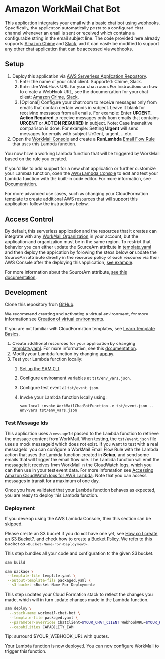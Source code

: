 # Amazon WorkMail Chat Bot
This application integrates your email with a basic chat bot using webhooks. Specifically, the application automatically posts to a configured chat channel whenever an email is sent or received which contains a configurable string in the email subject line. The code provided here already supports [Amazon Chime](https://aws.amazon.com/chime/) and [Slack](https://slack.com/), and it can easily be modified to support any other chat application that can be accessed via webhooks.

## Setup
1. Deploy this application via [AWS Serverless Application Repository](https://serverlessrepo.aws.amazon.com/applications/arn:aws:serverlessrepo:us-east-1:489970191081:applications~workmail-chat-bot-python).
    1. Enter the name of your chat client. Supported: Chime, Slack.
    2. Enter the WebHook URL for your chat room. For instructions on how to create a WebHook URL, see the documentation for your chat client: [Amazon Chime](https://docs.aws.amazon.com/chime/latest/ug/webhooks.html), [Slack](https://api.slack.com/incoming-webhooks#create_a_webhook).
    3. [Optional] Configure your chat room to receive messages only from emails that contain certain words in subject. Leave it blank for receiving messages from all emails. 
        For example: Enter **URGENT, Action Required** to receive messages only from emails that contains **URGENT** or **ACTION REQUIRED** in subject.
        Note: Case Insensitive comparison is done. For example: Setting **Urgent** will send messages for emails with subject UrGent, urgent, ...etc.
2. Open the [WorkMail Console](https://console.aws.amazon.com/workmail/) and create a **RunLambda** [Email Flow Rule](https://docs.aws.amazon.com/workmail/latest/adminguide/create-email-rules.html) that uses this Lambda function.

You now have a working Lambda function that will be triggered by WorkMail based on the rule you created.

If you'd like to add support for a new chat application or further customize your Lambda function, open the [AWS Lambda Console](https://us-east-1.console.aws.amazon.com/lambda/home?region=us-east-1#/functions) to edit and test your Lambda function with the built-in code editor. For more information, see [Documentation](https://docs.aws.amazon.com/lambda/latest/dg/code-editor.html).

For more advanced use cases, such as changing your CloudFormation template to create additional AWS resources that will support this application, follow the instructions below.

## Access Control
By default, this serverless application and the resources that it creates can integrate with any [WorkMail Organization](https://docs.aws.amazon.com/workmail/latest/adminguide/organizations_overview.html) in your account, but the application and organization must be in the same region. To restrict that behavior you can either update the SourceArn attribute in [template.yaml](https://github.com/aws-samples/amazon-workmail-lambda-templates/blob/master/workmail-chat-bot-python/template.yaml)
and then deploy the application by following the steps below **or** update the SourceArn attribute directly in the resource policy of each resource via their AWS Console after the deploying this application, [see example](https://docs.aws.amazon.com/lambda/latest/dg/access-control-resource-based.html).

For more information about the SourceArn attribute, [see this documentation](https://docs.aws.amazon.com/IAM/latest/UserGuide/reference_policies_condition-keys.html#condition-keys-sourcearn).

## Development
Clone this repository from [GitHub](https://github.com/aws-samples/amazon-workmail-lambda-templates).

We recommend creating and activating a virtual environment, for more information see [Creation of virtual environments](https://docs.python.org/3/library/venv.html).

If you are not familiar with CloudFormation templates, see [Learn Template Basics](https://docs.aws.amazon.com/AWSCloudFormation/latest/UserGuide/gettingstarted.templatebasics.html).

1. Create additional resources for your application by changing [template.yaml](https://github.com/aws-samples/amazon-workmail-lambda-templates/blob/master/workmail-chat-bot-python/template.yaml). For more information, see this [documentation](https://docs.aws.amazon.com/AWSCloudFormation/latest/UserGuide/template-reference.html).
2. Modify your Lambda function by changing [app.py](https://github.com/aws-samples/amazon-workmail-lambdas-templates/blob/master/workmail-chat-bot-python/src/app.py).
3. Test your Lambda function locally:
    1. [Set up the SAM CLI](https://aws.amazon.com/serverless/sam/).
    2. Configure environment variables at `tst/env_vars.json`.
    3. Configure test event at `tst/event.json`.
    4. Invoke your Lambda function locally using:
    
        `sam local invoke WorkMailChatBotFunction -e tst/event.json --env-vars tst/env_vars.json`

### Test Message Ids
This application uses a `messageId` passed to the Lambda function to retrieve the message content from WorkMail. When testing, the `tst/event.json` file uses a mock messageId which does not exist. If you want to test with a real messageId, you can configure a WorkMail Email Flow Rule with the Lambda action that uses the Lambda function created in **Setup**, and send some emails that will trigger the email flow rule. The Lambda function will emit the messageId it receives from WorkMail in the CloudWatch logs, which you can
then use in your test event data. For more information see [Accessing Amazon CloudWatch logs for AWS Lambda](https://docs.aws.amazon.com/lambda/latest/dg/monitoring-cloudwatchlogs.html). Note that you can access messages in transit for a maximum of one day.

Once you have validated that your Lambda function behaves as expected, you are ready to deploy this Lambda function.

### Deployment
If you develop using the AWS Lambda Console, then this section can be skipped.

Please create an S3 bucket if you do not have one yet, see [How do I create an S3 Bucket?](https://docs.aws.amazon.com/AmazonS3/latest/user-guide/create-bucket.html).
and check how to create a [Bucket Policy](https://docs.aws.amazon.com/serverlessrepo/latest/devguide/serverlessrepo-how-to-publish.html#publishing-application-through-cli).
We refer to this bucket as `<Bucket-Name-For-Deployment>`.

This step bundles all your code and configuration to the given S3 bucket. 

```bash
sam build
```

```bash
sam package \
 --template-file template.yaml \
 --output-template-file packaged.yaml \
 --s3-bucket <Bucket-Name-For-Deployment>
```

This step updates your Cloud Formation stack to reflect the changes you made, which will in turn update changes made in the Lambda function.
```bash
sam deploy \
  --stack-name workmail-chat-bot \
  --template-file packaged.yaml \
  --parameter-overrides ChatClient=$YOUR_CHAT_CLIENT WebhookURL=$YOUR_WEBHOOK_URL ActiveWords=$OPTIONAL_ACTIVE_WORDS \
  --capabilities CAPABILITY_IAM
```

Tip: surround $YOUR_WEBHOOK_URL with quotes.

Your Lambda function is now deployed. You can now configure WorkMail to trigger this function.
